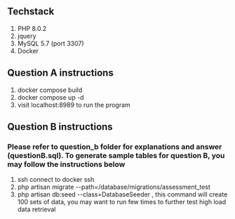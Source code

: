 ## Techstack

1. PHP 8.0.2
2. jquery
3. MySQL 5.7 (port 3307)
4. Docker

## Question A instructions

1. docker compose build
2. docker compose up -d
3. visit localhost:8989 to run the program

## Question B instructions

### Please refer to question_b folder for explanations and answer (questionB.sql). To generate sample tables for question B, you may follow the instructions below

1. ssh connect to docker ssh
2. php artisan migrate --path=/database/migrations/assessment_test
3. php artisan db:seed --class=DatabaseSeeder , this command will create 100 sets of data, you may want to run few times to further test high load data retrieval
